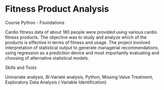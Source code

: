# Fitness Product Analysis

Course Python - Foundations

Cardio fitness data of about 180 people were provided using various cardio fitness products. The objective was to study and analyze which of the products is effective in terms of fitness and usage. The project involved interpretation of statistical output to generate managerial recommendations, using regression as a prediction device and most importantly evaluating and choosing of alternative statistical models.

Skills and Tools

Univariate analysis, Bi-Variate analysis, Python, Missing Value Treatment, Exploratory Data Analysis ( Variable Identification)
















